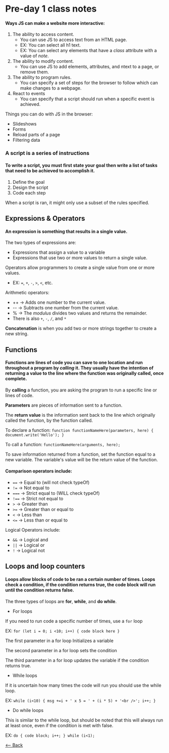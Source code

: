 # Pre-day 1 class notes

#### Ways JS can make a website more interactive:
1. The ability to access content.
    * You can use JS to access text from an HTML page.
    * EX: You can select all h1 text.
    * EX: You can select any elements that have a *class* attribute with a value of *note*.
1. The ability to modify content.
    * You can use JS to add elements, attributes, and ntext to a page, or remove them.
1. The ability to program rules.
    * You can specify a set of steps for the browser to follow which can make changes to a webpage.
1. React to events
    * You can specify that a script should run when a specific event is achieved.

Things you can do with JS in the browser:
* Slideshows
* Forms
* Reload parts of a page
* Filtering data

### A script is a series of instructions
#### To write a script, you must first state your goal then write a list of tasks that need to be achieved to accomplish it.

1. Define the goal
1. Design the script
1. Code each step

When a script is ran, it might only use a subset of the rules specified.

## Expressions & Operators

#### An expression is something that results in a single value.

The two types of expressions are:
* Expressions that assign a value to a variable
* Expressions that use two or more values to return a single value.

Operators allow programmers to create a single value from one or more values.
* EX: `=`, `+`, `-`, `>`, `<`, etc.

Arithmetic operators:
* ++ -> Adds one number to the current value.
* -- -> Subtracts one number from the current value.
* % -> The *modulus* divides two values and returns the remainder.
* There is also `+`, `-`, `/`, and `*`

**Concatenation** is when you add two or more strings together to create a new string.

## Functions

#### Functions are lines of code you can save to one location and run throughout a program by *calling* it. They usually have the intention of returning a value to the line where the function was originally called, once complete.

By **calling** a function, you are asking the program to run a specific line or lines of code.

**Parameters** are pieces of information sent to a function.

The **return value** is the information sent back to the line which originally called the function, by the function called.

To declare a function:
`function functionNameHere(parameters, here) {
    document.write('Hello');
}`

To call a function:
`functionNameHere(arguments, here);`

To save information returned from a function, set the function equal to a new variable. The variable's value will be the return value of the function.

#### Comparison operators include:
* `==` -> Equal to (will not check typeOf)
* `!=` -> Not equal to
* `===` -> Strict equal to (WILL check typeOf)
* `!==` -> Strict not equal to
* `>` -> Greater than
* `>=` -> Greater than or equal to
* `<` -> Less than
* `<=` -> Less than or equal to

Logical Operators include:
* `&&` -> Logical and
* `||` -> Logical or
* `!` -> Logical not

## Loops and loop counters

#### Loops allow blocks of code to be ran a certain number of times. Loops check a condition, if the condition returns true, the code block will run until the condition returns false.

The three types of loops are **for**, **while**, and **do while**.

- For loops

If you need to run code a specific number of times, use a `for` loop

EX: `for (let i = 0; i <10; i++) {
    code block here
}`

The first parameter in a for loop Initializes a variable

The second parameter in a for loop sets the condition

The third parameter in a for loop updates the variable if the condition returns true.

- While loops

If it is uncertain how many times the code will run you should use the while loop.

EX: `while (i<10) {
    msg +=i + ' x 5 = ' + (i * 5) + '<br />';
    i++;
}`

- Do while loops

This is similar to the while loop, but should be noted that this will always run at least once, even if the condition is met with false.

EX: `do {
    code block;
    i++;
} while (i<1);`

[<-- Back](ToC.md)